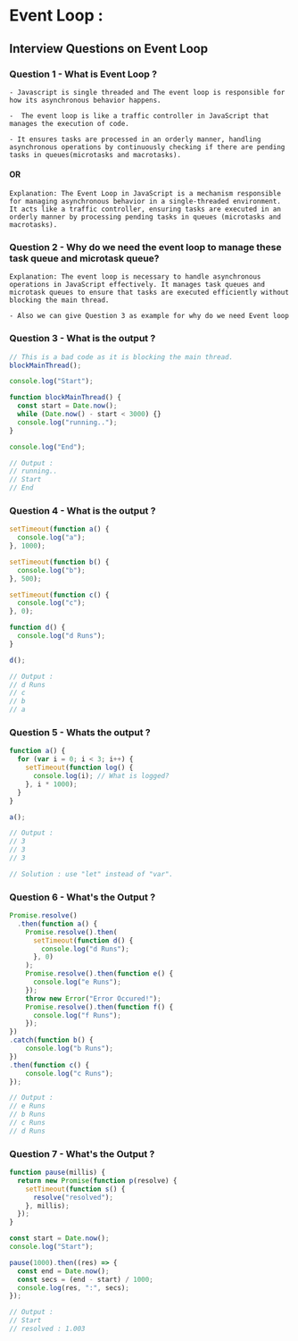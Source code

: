 # Event Loop : 

## Interview Questions on Event Loop

### Question 1 - What is Event Loop ?
    - Javascript is single threaded and The event loop is responsible for how its asynchronous behavior happens.

    -  The event loop is like a traffic controller in JavaScript that manages the execution of code.

    - It ensures tasks are processed in an orderly manner, handling asynchronous operations by continuously checking if there are pending tasks in queues(microtasks and macrotasks). 
#### OR
    Explanation: The Event Loop in JavaScript is a mechanism responsible for managing asynchronous behavior in a single-threaded environment. It acts like a traffic controller, ensuring tasks are executed in an orderly manner by processing pending tasks in queues (microtasks and macrotasks).

### Question 2 - Why do we need the event loop to manage these task queue and microtask queue?

    Explanation: The event loop is necessary to handle asynchronous operations in JavaScript effectively. It manages task queues and microtask queues to ensure that tasks are executed efficiently without blocking the main thread.

    - Also we can give Question 3 as example for why do we need Event loop

### Question 3 - What is the output ?
```javascript
// This is a bad code as it is blocking the main thread.
blockMainThread();

console.log("Start");

function blockMainThread() {
  const start = Date.now();
  while (Date.now() - start < 3000) {}
  console.log("running..");
}

console.log("End");

// Output : 
// running..
// Start
// End
```

### Question 4 - What is the output ?
```javascript
setTimeout(function a() {
  console.log("a");
}, 1000);

setTimeout(function b() {
  console.log("b");
}, 500);

setTimeout(function c() {
  console.log("c");
}, 0);

function d() {
  console.log("d Runs");
}

d();

// Output :
// d Runs
// c
// b
// a
```

### Question 5 - Whats the output ?
```javascript
function a() {
  for (var i = 0; i < 3; i++) {
    setTimeout(function log() {
      console.log(i); // What is logged?
    }, i * 1000);
  }
}

a();

// Output : 
// 3
// 3
// 3

// Solution : use "let" instead of "var".
```

### Question 6 - What's the Output ?
```javascript
Promise.resolve()
  .then(function a() {
    Promise.resolve().then(
      setTimeout(function d() {
        console.log("d Runs");
      }, 0)
    );
    Promise.resolve().then(function e() {
      console.log("e Runs");
    });
    throw new Error("Error Occured!");
    Promise.resolve().then(function f() {
      console.log("f Runs");
    });
})
.catch(function b() {
    console.log("b Runs");
})
.then(function c() {
    console.log("c Runs");
});

// Output : 
// e Runs
// b Runs
// c Runs
// d Runs
```

### Question 7 - What's the Output ?
```javascript
function pause(millis) {
  return new Promise(function p(resolve) {
    setTimeout(function s() {
      resolve("resolved");
    }, millis);
  });
}

const start = Date.now();
console.log("Start");

pause(1000).then((res) => {
  const end = Date.now();
  const secs = (end - start) / 1000;
  console.log(res, ":", secs);
});

// Output :
// Start
// resolved : 1.003
```